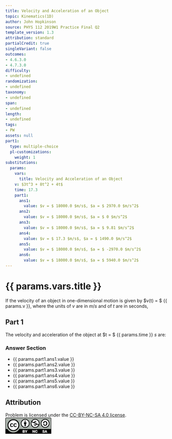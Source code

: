 ```yaml
---
title: Velocity and Acceleration of an Object
topic: Kinematics(1D)
author: John Hopkinson
source: PHYS 112 2019W1 Practice Final Q2
template_version: 1.3
attribution: standard
partialCredit: true
singleVariant: false
outcomes:
- 4.6.3.0
- 4.7.3.0
difficulty:
- undefined
randomization:
- undefined
taxonomy:
- undefined
span:
- undefined
length:
- undefined
tags:
- PW
assets: null
part1:
  type: multiple-choice
  pl-customizations:
    weight: 1
substitutions:
  params:
    vars:
      title: Velocity and Acceleration of an Object
    v: $3t^3 + 8t^2 + 4t$
    time: 17.3
    part1:
      ans1:
        value: $v = $ 18000.0 $m/s$, $a = $ 2970.0 $m/s^2$
      ans2:
        value: $v = $ 18000.0 $m/s$, $a = $ 0 $m/s^2$
      ans3:
        value: $v = $ 18000.0 $m/s$, $a = $ 9.81 $m/s^2$
      ans4:
        value: $v = $ 17.3 $m/s$, $a = $ 1490.0 $m/s^2$
      ans5:
        value: $v = $ 18000.0 $m/s$, $a = $ -2970.0 $m/s^2$
      ans6:
        value: $v = $ 18000.0 $m/s$, $a = $ 5940.0 $m/s^2$
---
```

# {{ params.vars.title }}
If the velocity of an object in one-dimensional motion is given by $v(t) = $ {{ params.v }}, where the units of $v$ are in $m/s$ and of $t$ are in seconds,

## Part 1

The velocity and acceleration of the object at $t = $ {{ params.time }} $s$ are:

### Answer Section

- {{ params.part1.ans1.value }}
- {{ params.part1.ans2.value }}
- {{ params.part1.ans3.value }}
- {{ params.part1.ans4.value }}
- {{ params.part1.ans5.value }}
- {{ params.part1.ans6.value }}

## Attribution

Problem is licensed under the [CC-BY-NC-SA 4.0 license](https://creativecommons.org/licenses/by-nc-sa/4.0/).<br> ![The Creative Commons 4.0 license requiring attribution-BY, non-commercial-NC, and share-alike-SA license.](https://raw.githubusercontent.com/firasm/bits/master/by-nc-sa.png)